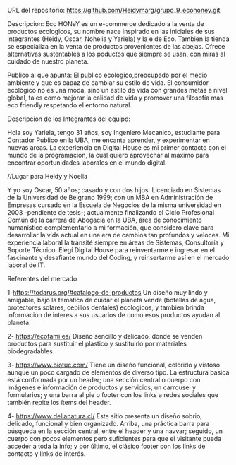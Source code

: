 
URL del repositorio: https://github.com/Heidymarg/grupo_9_ecohoney.git

Descripcion:
Eco HONeY es un e-commerce dedicado a la venta de productos ecologicos, su nombre nace inspirado en las iniciales de sus integrantes (Heidy, Oscar, Nohelia y Yariela) y la e de Eco. 
Tambien la tienda se especializa en la venta de productos provenientes de las abejas.
Ofrece alternativas sustentables a los poductos que siempre se usan, con miras al cuidado de nuestro planeta.

Publico al que apunta: 
El publico ecologico,preocupado por el medio ambiente y que es capaz de cambiar su estilo de vida.
El consumidor ecológico no es una moda, sino un estilo de vida con grandes metas a nivel global, tales como mejorar la calidad de vida y promover una filosofía mas eco friendly respetando el entorno natural.

Descripcion de los Integrantes del equipo:

Hola soy Yariela, tengo 31 años, soy Ingeniero Mecanico, estudiante para Contador Publico en la UBA, me encanta aprender, y experimentar en nuevas areas. La experiencia en Digital House es mi primer contacto con el mundo de la programacion, la cual quiero aprovechar al maximo para encontrar oportunidades laborales en el mundo digital.

//Lugar para Heidy y Noelia

Y yo soy Oscar, 50 años; casado y con dos hijos. 
Licenciado en Sistemas de la Universidad de Belgrano 1999; con un MBA en Administración de Empresas cursado en la Escuela de Negocios de la misma universidad en 2003 -pendiente de tesis-; actualmente finalizando el Ciclo Profesional Común de la carrera de Abogacía en la UBA, área de conocimiento humanístico complementario a mi formación, que considero clave para desarrollar la vida actual en una era de cambios tan profundos y veloces. 
Mi experiencia laboral la transité siempre en áreas de Sistemas, Consultoría y Soporte Técnico. Elegí Digital House para reinventarme e ingresar en el fascinante y desafiante mundo del Coding, y reinsertarme así en el mercado laboral de IT.


Referentes del mercado

1-https://todarus.org/#catalogo-de-productos
Un diseño muy lindo y amigable, bajo la tematica de cuidar el planeta vende (botellas de agua, protectores solares, cepillos dentales) ecologicos, y tambien brinda informacion de interes a sus usuarios de como esos productos ayudan al planeta.

2- https://ecofami.es/
Diseño sencillo y delicado, donde se venden productos para sustituir el plastico y sustituirlo por materiales biodegradables.

3- https://www.biotuc.com/
Tiene un diseño funcional, colorido y vistoso aunque un poco cargado de elementos de diverso tipo. La estructura basica está conformada por un header; una sección central o cuerpo con imágenes e información de productos y servicios, un carrousel y formularios; y una barra al pie o footer con los links a redes sociales que también repite los ítems del header. 

4- https://www.dellanatura.cl/
Este sitio presenta un diseño sobrio, delicado, funcional y bien organizado. Arriba, una práctica barra para búsqueda en la sección central, entre el header y una navvar; seguido, un cuerpo con pocos elementos pero suficientes para que el visitante pueda acceder a toda la info; y por último, el clásico footer con los links de contacto y links de interés.



